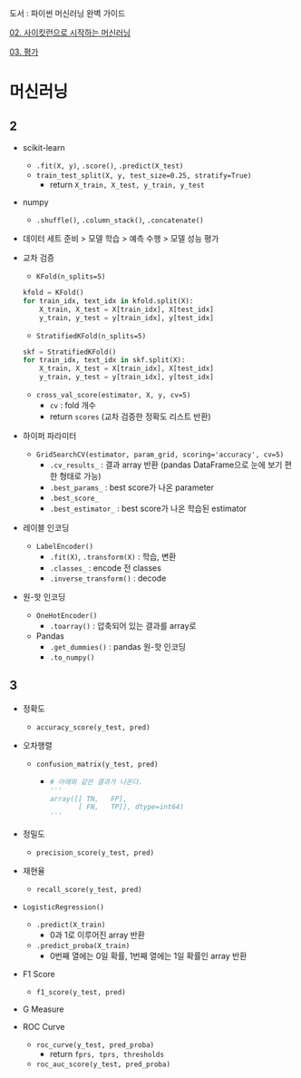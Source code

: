 도서 : 파이썬 머신러닝 완벽 가이드

[02. 사이킷런으로 시작하는 머신러닝](02.%20사이킷런으로%20시작하는%20머신러닝)

[03. 평가](03.%20평가)

# 머신러닝

## 2

- scikit-learn
  - `.fit(X, y)`, `.score()`, `.predict(X_test)`
  - `train_test_split(X, y, test_size=0.25, stratify=True)`
    - return `X_train, X_test, y_train, y_test`
  
- numpy
  - `.shuffle()`, `.column_stack()`, `.concatenate()`

- 데이터 세트 준비 > 모델 학습 > 예측 수행 > 모델 성능 평가

- 교차 검증
  - `KFold(n_splits=5)`

  ```python
  kfold = KFold()
  for train_idx, text_idx in kfold.split(X):
      X_train, X_test = X[train_idx], X[test_idx]
      y_train, y_test = y[train_idx], y[test_idx]
  ```

  - `StratifiedKFold(n_splits=5)`

  ```python
  skf = StratifiedKFold()
  for train_idx, text_idx in skf.split(X):
      X_train, X_test = X[train_idx], X[test_idx]
      y_train, y_test = y[train_idx], y[test_idx]
  ```

  - `cross_val_score(estimator, X, y, cv=5)`
    - `cv` : fold 개수
    - return `scores` (교차 검증한 정확도 리스트 반환)

- 하이퍼 파라미터
  - `GridSearchCV(estimator, param_grid, scoring='accuracy', cv=5)`
    - `.cv_results_` : 결과 array 반환 (pandas DataFrame으로 눈에 보기 편한 형태로 가능)
    -  `.best_params_` : best score가 나온 parameter
    - `.best_score_`
    - `.best_estimator_` : best score가 나온 학습된 estimator
  
- 레이블 인코딩
  - `LabelEncoder()`
    - `.fit(X)`, `.transform(X)` : 학습, 변환
    - `.classes_` : encode 전 classes
    - `.inverse_transform()` : decode
  
- 원-핫 인코딩
  - `OneHotEncoder()`
    - `.toarray()` : 압축되어 있는 결과를 array로
  - Pandas
    - `.get_dummies()` : pandas 원-핫 인코딩
    - `.to_numpy()`

## 3

- 정확도
  - `accuracy_score(y_test, pred)`
  
- 오차행렬
  - `confusion_matrix(y_test, pred)`

    - ```python
      # 아래와 같은 결과가 나온다.
      '''
      array([[ TN,   FP],
             [ FN,   TP]], dtype=int64)
      '''
      ```

- 정밀도
  - `precision_score(y_test, pred)`
  
- 재현율
  - `recall_score(y_test, pred)`
  
- `LogisticRegression()`

  - `.predict(X_train)`
    - 0과 1로 이루어진 array 반환
  - `.predict_proba(X_train)`
    - 0번째 열에는 0일 확률, 1번째 열에는 1일 확률인 array 반환

- F1 Score
  - `f1_score(y_test, pred)`
  
- G Measure

- ROC Curve
  - `roc_curve(y_test, pred_proba)`
    - return `fprs, tprs, thresholds`
  - `roc_auc_score(y_test, pred_proba)`



